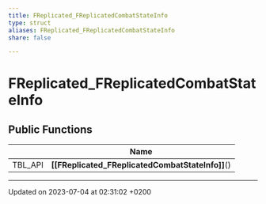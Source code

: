 ```yaml
---
title: FReplicated_FReplicatedCombatStateInfo
type: struct
aliases: FReplicated_FReplicatedCombatStateInfo
share: false

---
```


# FReplicated_FReplicatedCombatStateInfo





## Public Functions

|                | Name           |
| -------------- | -------------- |
| TBL_API | **[[FReplicated_FReplicatedCombatStateInfo]]**() |

-------------------------------

Updated on 2023-07-04 at 02:31:02 +0200